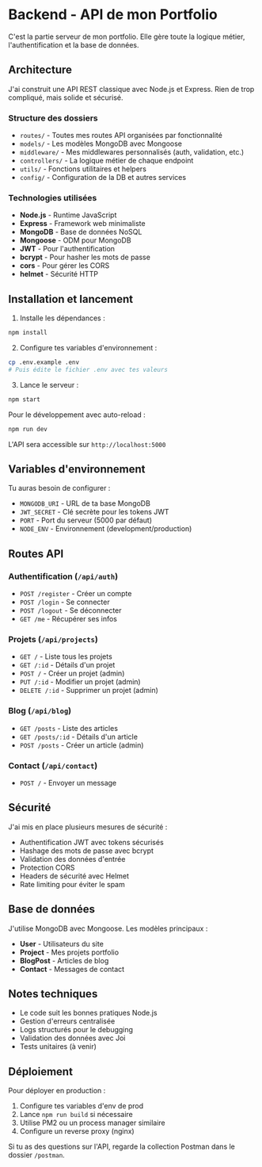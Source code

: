 # Backend - API de mon Portfolio

C'est la partie serveur de mon portfolio. Elle gère toute la logique métier, l'authentification et la base de données.

## Architecture

J'ai construit une API REST classique avec Node.js et Express. Rien de trop compliqué, mais solide et sécurisé.

### Structure des dossiers

- `routes/` - Toutes mes routes API organisées par fonctionnalité
- `models/` - Les modèles MongoDB avec Mongoose
- `middleware/` - Mes middlewares personnalisés (auth, validation, etc.)
- `controllers/` - La logique métier de chaque endpoint
- `utils/` - Fonctions utilitaires et helpers
- `config/` - Configuration de la DB et autres services

### Technologies utilisées

- **Node.js** - Runtime JavaScript
- **Express** - Framework web minimaliste
- **MongoDB** - Base de données NoSQL
- **Mongoose** - ODM pour MongoDB
- **JWT** - Pour l'authentification
- **bcrypt** - Pour hasher les mots de passe
- **cors** - Pour gérer les CORS
- **helmet** - Sécurité HTTP

## Installation et lancement

1. Installe les dépendances :
```bash
npm install
```

2. Configure tes variables d'environnement :
```bash
cp .env.example .env
# Puis édite le fichier .env avec tes valeurs
```

3. Lance le serveur :
```bash
npm start
```

Pour le développement avec auto-reload :
```bash
npm run dev
```

L'API sera accessible sur `http://localhost:5000`

## Variables d'environnement

Tu auras besoin de configurer :
- `MONGODB_URI` - URL de ta base MongoDB
- `JWT_SECRET` - Clé secrète pour les tokens JWT
- `PORT` - Port du serveur (5000 par défaut)
- `NODE_ENV` - Environnement (development/production)

## Routes API

### Authentification (`/api/auth`)
- `POST /register` - Créer un compte
- `POST /login` - Se connecter
- `POST /logout` - Se déconnecter
- `GET /me` - Récupérer ses infos

### Projets (`/api/projects`)
- `GET /` - Liste tous les projets
- `GET /:id` - Détails d'un projet
- `POST /` - Créer un projet (admin)
- `PUT /:id` - Modifier un projet (admin)
- `DELETE /:id` - Supprimer un projet (admin)

### Blog (`/api/blog`)
- `GET /posts` - Liste des articles
- `GET /posts/:id` - Détails d'un article
- `POST /posts` - Créer un article (admin)

### Contact (`/api/contact`)
- `POST /` - Envoyer un message

## Sécurité

J'ai mis en place plusieurs mesures de sécurité :
- Authentification JWT avec tokens sécurisés
- Hashage des mots de passe avec bcrypt
- Validation des données d'entrée
- Protection CORS
- Headers de sécurité avec Helmet
- Rate limiting pour éviter le spam

## Base de données

J'utilise MongoDB avec Mongoose. Les modèles principaux :

- **User** - Utilisateurs du site
- **Project** - Mes projets portfolio
- **BlogPost** - Articles de blog
- **Contact** - Messages de contact

## Notes techniques

- Le code suit les bonnes pratiques Node.js
- Gestion d'erreurs centralisée
- Logs structurés pour le debugging
- Validation des données avec Joi
- Tests unitaires (à venir)

## Déploiement

Pour déployer en production :
1. Configure tes variables d'env de prod
2. Lance `npm run build` si nécessaire
3. Utilise PM2 ou un process manager similaire
4. Configure un reverse proxy (nginx)

Si tu as des questions sur l'API, regarde la collection Postman dans le dossier `/postman`.
